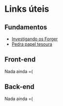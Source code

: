 # Links úteis

## Fundamentos
 - [Investigando os Forger](./investigando-os-forger.md)
 - [Pedra papel tesoura](./pedra-papel-tesoura.md)
## Front-end

Nada ainda =(

## Back-end

Nada ainda =(